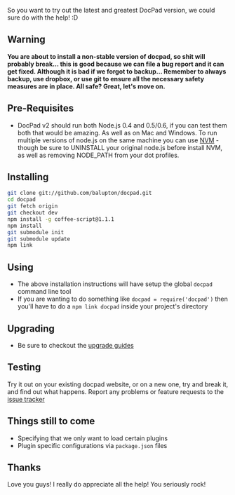 So you want to try out the latest and greatest DocPad version, we could sure do with the help! :D


## Warning

**You are about to install a non-stable version of docpad, so shit will probably break... this is good because we can file a bug report and it can get fixed. Although it is bad if we forgot to backup... Remember to always backup, use dropbox, or use git to ensure all the necessary safety measures are in place. All safe? Great, let's move on.**


## Pre-Requisites

- DocPad v2 should run both Node.js 0.4 and 0.5/0.6, if you can test them both that would be amazing. As well as on Mac and Windows. To run multiple versions of node.js on the same machine you can use [NVM](https://github.com/creationix/nvm) - though be sure to UNINSTALL your original node.js before install NVM, as well as removing NODE_PATH from your dot profiles.


## Installing

``` bash
git clone git://github.com/balupton/docpad.git
cd docpad
git fetch origin
git checkout dev
npm install -g coffee-script@1.1.1
npm install
git submodule init
git submodule update
npm link
```


## Using

- The above installation instructions will have setup the global `docpad` command line tool
- If you are wanting to do something like `docpad = require('docpad')` then you'll have to do a `npm link docpad` inside your project's directory


## Upgrading

- Be sure to checkout the [upgrade guides](https://github.com/balupton/docpad/wiki/Upgrading)


## Testing

Try it out on your existing docpad website, or on a new one, try and break it, and find out what happens. Report any problems or feature requests to the [issue tracker](https://github.com/balupton/docpad/issues)


## Things still to come

- Specifying that we only want to load certain plugins
- Plugin specific configurations via `package.json` files


## Thanks

Love you guys! I really do appreciate all the help! You seriously rock!